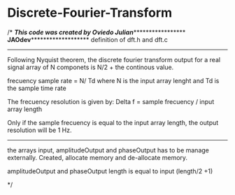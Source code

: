 # Discrete-Fourier-Transform

/* 
*****************************************This code was created by Oviedo Julian**********************************************************
********************************************************JAOdev***************************************************************************
                                              definition of dft.h and dft.c
*****************************************************************************************************************************************
Following Nyquist theorem, the discrete fourier transform output for a real signal array of N componets is N/2 + the continous value. 

frecuency sample rate = N/ Td where N is the input array lenght and Td is the sample time rate

The frecuency resolution is given by: Delta f = sample frecuency / input array length

Only if the sample frecuency is equal to the input array length, the output resolution will be 1 Hz.
*****************************************************************************************************************************************

the arrays input, amplitudeOutput and phaseOutput has to be manage externally. Created, allocate memory and de-allocate memory. 

amplitudeOutput and phaseOutput length is equal to input (length/2 +1)

*/
